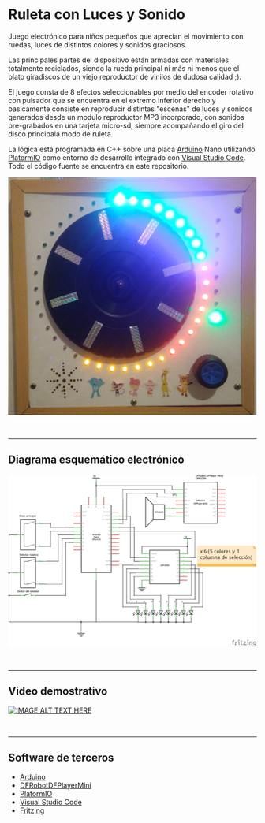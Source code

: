 # Ruleta con Luces y Sonido

Juego electrónico para niños pequeños que aprecian el movimiento con ruedas, luces de distintos colores y sonidos graciosos.

Las principales partes del dispositivo están armadas con materiales totalmente reciclados, siendo la rueda principal ni más ni menos que el plato giradiscos de un viejo reproductor de vinilos de dudosa calidad ;).

El juego consta de 8 efectos seleccionables por medio del encoder rotativo con pulsador que se encuentra en el extremo inferior derecho y basicamente consiste en reproducir distintas "escenas" de luces y sonidos generados desde un modulo reproductor MP3 incorporado, con sonidos pre-grabados en una tarjeta micro-sd, siempre acompañando el giro del disco principala modo de ruleta.

La lógica está programada en C++ sobre una placa [Arduino](https://www.arduino.cc/) Nano utilizando [PlatormIO](https://platformio.org/) como entorno de desarrollo integrado con [Visual Studio Code](https://code.visualstudio.com/). Todo el código fuente se encuentra en este repositorio.

![Ruleta](misc/ruleta-01.jpg)

&nbsp;

---

## Diagrama esquemático electrónico

![Diagrama esquemático](misc/ruleta-esquematico.png)

&nbsp;

---

## Video demostrativo

[![IMAGE ALT TEXT HERE](https://img.youtube.com/vi/codigodelvideo/0.jpg)](https://www.youtube.com/watch?v=codigodelvideo)

&nbsp;

---

## Software de terceros

* [Arduino](https://www.arduino.cc/)
* [DFRobotDFPlayerMini](https://github.com/DFRobot/DFRobotDFPlayerMini)
* [PlatormIO](https://platformio.org/)
* [Visual Studio Code](https://code.visualstudio.com/)
* [Fritzing](https://fritzing.org/)
